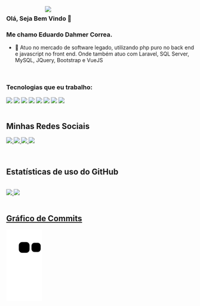 <img src="https://raw.githubusercontent.com/MicaelliMedeiros/micaellimedeiros/master/image/computer-illustration.png" min-width="400px" max-width="400px" width="400px" align="right">

### Olá, Seja Bem Vindo 👋

### Me chamo Eduardo Dahmer Correa.

- 🌱 Atuo no mercado de software legado, utilizando php puro no back end e javascript no front end. Onde também atuo com Laravel, SQL Server, MySQL, JQuery, Bootstrap e VueJS


<br/>

### Tecnologias que eu trabalho:
<code><img height="30" src="https://cdn.jsdelivr.net/gh/devicons/devicon/icons/php/php-plain.svg"></code>
<code><img height="30" src="https://cdn.jsdelivr.net/gh/devicons/devicon/icons/vuejs/vuejs-plain-wordmark.svg"></code>
<code><img height="30" src="https://cdn.jsdelivr.net/gh/devicons/devicon@latest/icons/microsoftsqlserver/microsoftsqlserver-plain-wordmark.svg"></code>
<code><img height="30" src="https://cdn.jsdelivr.net/gh/devicons/devicon/icons/postgresql/postgresql-original-wordmark.svg"></code>
<code><img height="30" src="https://cdn.jsdelivr.net/gh/devicons/devicon@latest/icons/mysql/mysql-plain-wordmark.svg"></code>
<code><img height="30" src="https://cdn.jsdelivr.net/gh/devicons/devicon/icons/git/git-original-wordmark.svg"></code>
<code><img height="30" src="https://cdn.jsdelivr.net/gh/devicons/devicon/icons/javascript/javascript-original.svg"></code>
<code><img height="30" src="https://cdn.jsdelivr.net/gh/devicons/devicon/icons/typescript/typescript-original.svg"></code>
<br>
<br>
 
 ## **Minhas Redes Sociais**
  <a href="https://www.linkedin.com/in/edudahmer/" alt="Linkedin" target="blank">
  <img src="https://img.shields.io/badge/LinkedIn-0077B5?style=for-the-badge&logo=linkedin&logoColor=white">
  </a> 
  
  <a href="https://wa.me/5551989275074" alt="WhatsApp" target="_blank">
  <img src="https://img.shields.io/badge/WhatsApp-25D366?style=for-the-badge&logo=whatsapp&logoColor=white">
  </a>

  <a href="https://www.facebook.com/eduardo.dahmer.73/" alt="Facebook" target="blank">
  <img src="https://img.shields.io/badge/Facebook-1877F2?style=for-the-badge&logo=facebook&logoColor=white">
  </a>

  <a href="https://www.instagram.com/eduardo_dahmer99/" alt="Instagram" target="blank">
  <img src="https://img.shields.io/badge/Instagram-E4405F?style=for-the-badge&logo=instagram&logoColor=white">
  </a>
  </p>
 <br>
 
 ## **Estatísticas de uso do GitHub**

<br/>

<div>
<a href="https://github.com/devdahmer99">
<img height="180em" src="https://github-readme-stats.vercel.app/api/top-langs/?username=devdahmer99&layout=compact&langs_count=7&theme=dracula"/>
<img height="180em" src="https://github-readme-stats.vercel.app/api?username=devdahmer99&show_icons=true&theme=dracula&include_all_commits=true&count_private=true"/>
</div>

<br>

## **Gráfico de Commits**
  ![Snake animation](https://github.com/devdahmer99/devdahmer99/blob/output/github-contribution-grid-snake.svg)
 
</div>
